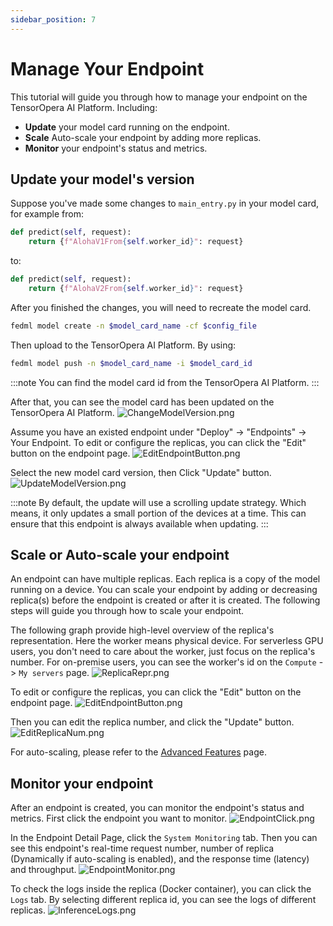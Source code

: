 ```yaml
---
sidebar_position: 7
---
```

# Manage Your Endpoint

This tutorial will guide you through how to manage your endpoint on the TensorOpera AI Platform. Including:
- **Update** your model card running on the endpoint.
- **Scale** Auto-scale your endpoint by adding more replicas.
- **Monitor** your endpoint's status and metrics.

## Update your model's version

Suppose you've made some changes to `main_entry.py`  in your model card, for example from: 
```python
def predict(self, request):
    return {f"AlohaV1From{self.worker_id}": request}
```

to:

```python
def predict(self, request):
    return {f"AlohaV2From{self.worker_id}": request}
```

After you finished the changes, you will need to recreate the model card.
```bash
fedml model create -n $model_card_name -cf $config_file
```

Then upload to the TensorOpera AI Platform. By using:
```bash
fedml model push -n $model_card_name -i $model_card_id
```

:::note
You can find the model card id from the TensorOpera AI Platform.
:::

After that, you can see the model card has been updated on the TensorOpera AI Platform.
![ChangeModelVersion.png](pics%2FChangeModelVersion.png)

Assume you have an existed endpoint under "Deploy" -> "Endpoints" -> Your Endpoint.
To edit or configure the replicas, you can click the "Edit" button on the endpoint page.
![EditEndpointButton.png](pics%2FEditEndpointButton.png)

Select the new model card version, then Click "Update" button.
![UpdateModelVersion.png](pics%2FUpdateModelVersion.png)


:::note
By default, the update will use a scrolling update strategy. Which means, it only updates 
a small portion of the devices at a time. This can ensure that this endpoint is always available when updating.
:::

## Scale or Auto-scale your endpoint

An endpoint can have multiple replicas. Each replica is a copy of the model running on a device.
You can scale your endpoint by adding or decreasing replica(s) before the endpoint is created or after it is created.
The following steps will guide you through how to scale your endpoint.


The following graph provide high-level overview of the replica's representation. Here the worker means physical device.
For serverless GPU users, you don't need to care about the worker, just focus on the replica's number. 
For on-premise users, you can see the worker's id on the `Compute` -> `My servers` page.
![ReplicaRepr.png](pics%2FReplicaRepr.png)

To edit or configure the replicas, you can click the "Edit" button on the endpoint page.
![EditEndpointButton.png](pics%2FEditEndpointButton.png)

Then you can edit the replica number, and click the "Update" button.
![EditReplicaNum.png](pics%2FEditReplicaNum.png)

For auto-scaling, please refer to the [Advanced Features](advanced_features.md) page.

## Monitor your endpoint

After an endpoint is created, you can monitor the endpoint's status and metrics. First click the endpoint you want to monitor.
![EndpointClick.png](pics%2FEndpointClick.png)

In the Endpoint Detail Page, click the `System Monitoring` tab. Then you can see this endpoint's real-time request number,
number of replica (Dynamically if auto-scaling is enabled), and the response time (latency) and throughput.
![EndpointMonitor.png](pics%2FEndpointMonitor.png)

To check the logs inside the replica (Docker container), you can click the `Logs` tab.
By selecting different replica id, you can see the logs of different replicas.
![InferenceLogs.png](pics%2FInferenceLogs.png)
